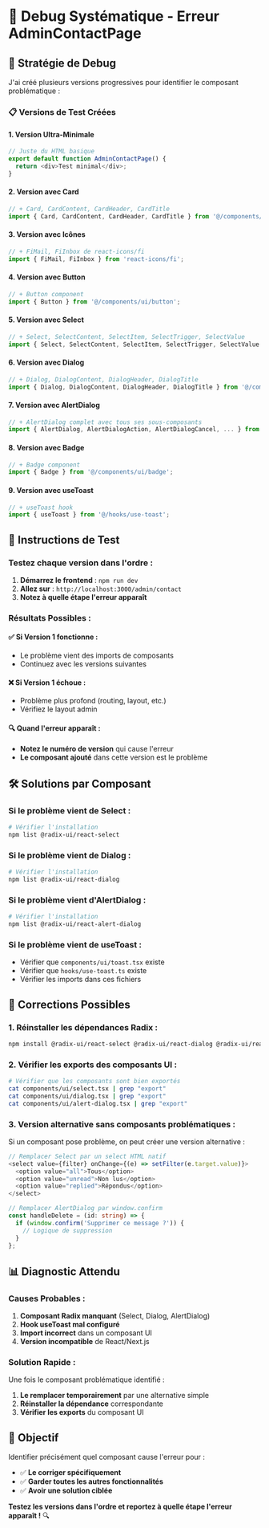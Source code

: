 # 🔧 Debug Systématique - Erreur AdminContactPage

## 🎯 **Stratégie de Debug**

J'ai créé plusieurs versions progressives pour identifier le composant problématique :

### 📋 **Versions de Test Créées**

#### 1. **Version Ultra-Minimale**
```typescript
// Juste du HTML basique
export default function AdminContactPage() {
  return <div>Test minimal</div>;
}
```

#### 2. **Version avec Card**
```typescript
// + Card, CardContent, CardHeader, CardTitle
import { Card, CardContent, CardHeader, CardTitle } from '@/components/ui/card';
```

#### 3. **Version avec Icônes**
```typescript
// + FiMail, FiInbox de react-icons/fi
import { FiMail, FiInbox } from 'react-icons/fi';
```

#### 4. **Version avec Button**
```typescript
// + Button component
import { Button } from '@/components/ui/button';
```

#### 5. **Version avec Select**
```typescript
// + Select, SelectContent, SelectItem, SelectTrigger, SelectValue
import { Select, SelectContent, SelectItem, SelectTrigger, SelectValue } from '@/components/ui/select';
```

#### 6. **Version avec Dialog**
```typescript
// + Dialog, DialogContent, DialogHeader, DialogTitle
import { Dialog, DialogContent, DialogHeader, DialogTitle } from '@/components/ui/dialog';
```

#### 7. **Version avec AlertDialog**
```typescript
// + AlertDialog complet avec tous ses sous-composants
import { AlertDialog, AlertDialogAction, AlertDialogCancel, ... } from '@/components/ui/alert-dialog';
```

#### 8. **Version avec Badge**
```typescript
// + Badge component
import { Badge } from '@/components/ui/badge';
```

#### 9. **Version avec useToast**
```typescript
// + useToast hook
import { useToast } from '@/hooks/use-toast';
```

## 🧪 **Instructions de Test**

### **Testez chaque version dans l'ordre :**

1. **Démarrez le frontend** : `npm run dev`
2. **Allez sur** : `http://localhost:3000/admin/contact`
3. **Notez à quelle étape l'erreur apparaît**

### **Résultats Possibles :**

#### ✅ **Si Version 1 fonctionne :**
- Le problème vient des imports de composants
- Continuez avec les versions suivantes

#### ❌ **Si Version 1 échoue :**
- Problème plus profond (routing, layout, etc.)
- Vérifiez le layout admin

#### 🔍 **Quand l'erreur apparaît :**
- **Notez le numéro de version** qui cause l'erreur
- **Le composant ajouté** dans cette version est le problème

## 🛠️ **Solutions par Composant**

### **Si le problème vient de Select :**
```bash
# Vérifier l'installation
npm list @radix-ui/react-select
```

### **Si le problème vient de Dialog :**
```bash
# Vérifier l'installation
npm list @radix-ui/react-dialog
```

### **Si le problème vient d'AlertDialog :**
```bash
# Vérifier l'installation
npm list @radix-ui/react-alert-dialog
```

### **Si le problème vient de useToast :**
- Vérifier que `components/ui/toast.tsx` existe
- Vérifier que `hooks/use-toast.ts` existe
- Vérifier les imports dans ces fichiers

## 🔧 **Corrections Possibles**

### **1. Réinstaller les dépendances Radix :**
```bash
npm install @radix-ui/react-select @radix-ui/react-dialog @radix-ui/react-alert-dialog
```

### **2. Vérifier les exports des composants UI :**
```bash
# Vérifier que les composants sont bien exportés
cat components/ui/select.tsx | grep "export"
cat components/ui/dialog.tsx | grep "export"
cat components/ui/alert-dialog.tsx | grep "export"
```

### **3. Version alternative sans composants problématiques :**
Si un composant pose problème, on peut créer une version alternative :

```typescript
// Remplacer Select par un select HTML natif
<select value={filter} onChange={(e) => setFilter(e.target.value)}>
  <option value="all">Tous</option>
  <option value="unread">Non lus</option>
  <option value="replied">Répondus</option>
</select>

// Remplacer AlertDialog par window.confirm
const handleDelete = (id: string) => {
  if (window.confirm('Supprimer ce message ?')) {
    // Logique de suppression
  }
};
```

## 📊 **Diagnostic Attendu**

### **Causes Probables :**

1. **Composant Radix manquant** (Select, Dialog, AlertDialog)
2. **Hook useToast mal configuré**
3. **Import incorrect** dans un composant UI
4. **Version incompatible** de React/Next.js

### **Solution Rapide :**

Une fois le composant problématique identifié :
1. **Le remplacer temporairement** par une alternative simple
2. **Réinstaller la dépendance** correspondante
3. **Vérifier les exports** du composant UI

## 🎯 **Objectif**

Identifier précisément quel composant cause l'erreur pour :
- ✅ **Le corriger spécifiquement**
- ✅ **Garder toutes les autres fonctionnalités**
- ✅ **Avoir une solution ciblée**

**Testez les versions dans l'ordre et reportez à quelle étape l'erreur apparaît !** 🔍
